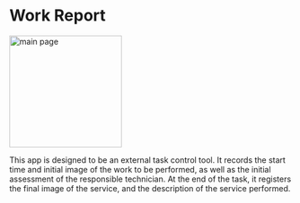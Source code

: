 # Work Report

<img src="./assets/images/bar_transp.png" alt="main page" width="200">

This app is designed to be an external task control tool. It records the start time and initial image of the work to be performed, as well as the initial assessment of the responsible technician. At the end of the task, it registers the final image of the service, and the description of the service performed. 

